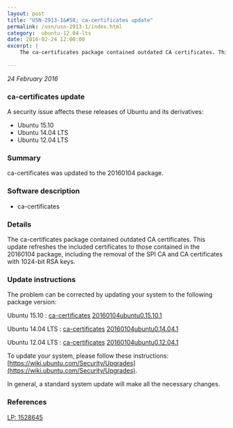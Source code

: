 ```yaml
---
layout: post
title: "USN-2913-1&#58; ca-certificates update"
permalink: /usn/usn-2913-1/index.html
category:  ubuntu-12.04-lts
date: 2016-02-24 12:00:00
excerpt: |
    The ca-certificates package contained outdated CA certificates. This update refreshes the included certificates to those contained in the 20160104 package, including the removal of the SPI CA and CA certificates with 1024-bit RSA keys. 
    
--- 
```

 
 

*24 February 2016*

### ca-certificates update

A security issue affects these releases of Ubuntu and its derivatives:

* Ubuntu 15.10
* Ubuntu 14.04 LTS
* Ubuntu 12.04 LTS

### Summary

ca-certificates was updated to the 20160104 package. 

### Software description

* ca-certificates 

### Details

The ca-certificates package contained outdated CA certificates. This update refreshes the included certificates to those contained in the 20160104 package, including the removal of the SPI CA and CA certificates with 1024-bit RSA keys. 

### Update instructions

The problem can be corrected by updating your system to the following package version:

Ubuntu 15.10
 : [ca-certificates](https://launchpad.net/ubuntu/+source/ca-certificates) <span> [20160104ubuntu0.15.10.1](https://launchpad.net/ubuntu/+source/ca-certificates/20160104ubuntu0.15.10.1) </span> 

Ubuntu 14.04 LTS
 : [ca-certificates](https://launchpad.net/ubuntu/+source/ca-certificates) <span> [20160104ubuntu0.14.04.1](https://launchpad.net/ubuntu/+source/ca-certificates/20160104ubuntu0.14.04.1) </span> 

Ubuntu 12.04 LTS
 : [ca-certificates](https://launchpad.net/ubuntu/+source/ca-certificates) <span> [20160104ubuntu0.12.04.1](https://launchpad.net/ubuntu/+source/ca-certificates/20160104ubuntu0.12.04.1) </span> 

To update your system, please follow these instructions: [https://wiki.ubuntu.com/Security/Upgrades](https://wiki.ubuntu.com/Security/Upgrades).

In general, a standard system update will make all the necessary changes. 

### References

 
 [LP: 1528645](https://launchpad.net/bugs/1528645)
 


